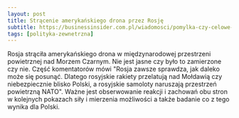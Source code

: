 ```yaml
---
layout: post
title: Strącenie amerykańskiego drona przez Rosję
subtitle: https://businessinsider.com.pl/wiadomosci/pomylka-czy-celowe-dazenie-do-eskalacji-stracenie-drona-usa-przez-rosje/crxq7pw
tags: [polityka-zewnetrzna]
---
```


Rosja strąciła amerykańskiego drona w międzynarodowej przestrzeni powietrznej nad Morzem Czarnym. Nie jest jasne czy było to zamierzone czy nie. Część komentatorów mówi "Rosja zawsze sprawdza, jak daleko może się posunąć. Dlatego rosyjskie rakiety przelatują nad Mołdawią czy niebezpiecznie blisko Polski, a rosyjskie samoloty naruszają przestrzeń powietrzną NATO". Ważne jest obserwowanie reakcji i zachowań obu stron w kolejnych pokazach siły i mierzenia możliwości a także badanie co z tego wynika dla Polski.
